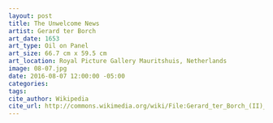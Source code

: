 ```yaml
---
layout: post
title: The Unwelcome News
artist: Gerard ter Borch
art_date: 1653
art_type: Oil on Panel
art_size: 66.7 cm x 59.5 cm
art_location: Royal Picture Gallery Mauritshuis, Netherlands
image: 08-07.jpg
date: 2016-08-07 12:00:00 -05:00
categories:
tags:
cite_author: Wikipedia
cite_url: http://commons.wikimedia.org/wiki/File:Gerard_ter_Borch_(II)_020.jpg
---
```

